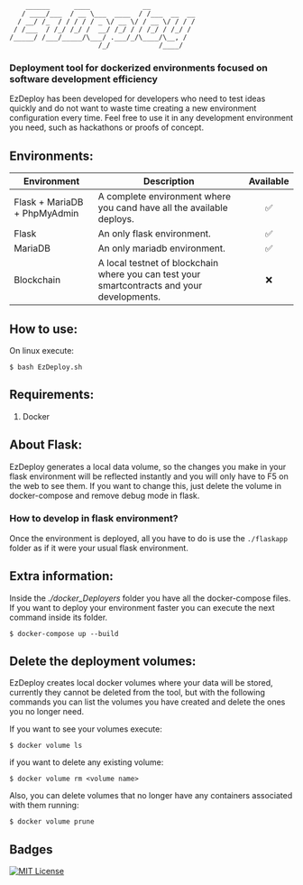 ```
    ______      ____             __           
   / ____/___  / __ \___  ____  / /___  __  __
  / __/ /_  / / / / / _ \/ __ \/ / __ \/ / / /
 / /___  / /_/ /_/ /  __/ /_/ / / /_/ / /_/ / 
/_____/ /___/_____/\___/ .___/_/\____/\__, /  
                      /_/            /____/  
```

### Deployment tool for dockerized environments focused on software development efficiency

EzDeploy has been developed for developers who need to test ideas quickly and do not want to waste time creating a new environment configuration every time. Feel free to use it in any development environment you need, such as hackathons or proofs of concept.


## Environments:
| Environment | Description | Available |
| ----------- | ----------- | :------: |
| Flask + MariaDB + PhpMyAdmin | A complete environment where you cand have all the available deploys. | :white_check_mark: |
| Flask | An only flask environment. | :white_check_mark: |
| MariaDB | An only mariadb environment. | :white_check_mark: |
| Blockchain | A local testnet of blockchain where you can test your smartcontracts and your developments. | :x: |
## How to use:
On linux execute:

```
$ bash EzDeploy.sh
```

## Requirements:

1. Docker

## About Flask:

EzDeploy generates a local data volume, so the changes you make in your flask environment will be reflected instantly and you will only have to F5 on the web to see them. If you want to change this, just delete the volume in docker-compose and remove debug mode in flask.

### How to develop in flask environment?

Once the environment is deployed, all you have to do is use the `./flaskapp` folder as if it were your usual flask environment.

## Extra information:
Inside the *./docker_Deployers* folder you have all the docker-compose files. If you want to deploy your environment faster you can execute the next command inside its folder.
```
$ docker-compose up --build
```

## Delete the deployment volumes:

EzDeploy creates local docker volumes where your data will be stored, currently they cannot be deleted from the tool, but with the following commands you can list the volumes you have created and delete the ones you no longer need.

If you want to see your volumes execute:

```
$ docker volume ls
```

if you want to delete any existing volume:

```
$ docker volume rm <volume name>
```

Also, you can delete volumes that no longer have any containers associated with them running:

```
$ docker volume prune
```

## Badges



[![MIT License](https://img.shields.io/badge/License-MIT-green.svg)](https://choosealicense.com/licenses/mit/)